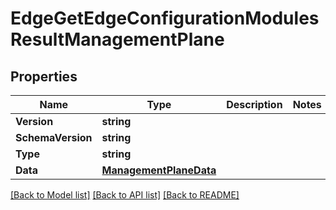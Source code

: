 # EdgeGetEdgeConfigurationModulesResultManagementPlane

## Properties

Name | Type | Description | Notes
------------ | ------------- | ------------- | -------------
**Version** | **string** |  | 
**SchemaVersion** | **string** |  | 
**Type** | **string** |  | 
**Data** | [**ManagementPlaneData**](management_plane_data.md) |  | 

[[Back to Model list]](../README.md#documentation-for-models) [[Back to API list]](../README.md#documentation-for-api-endpoints) [[Back to README]](../README.md)


